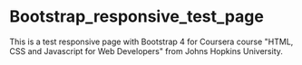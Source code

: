# Bootstrap_responsive_test_page
This is a test responsive page with Bootstrap 4 for Coursera course "HTML, CSS and Javascript for Web Developers" from Johns Hopkins University.


